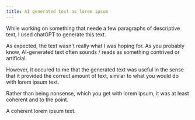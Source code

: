 ```yaml
---
title: AI generated text as lorem ipsum
---
```


While working on something that neede a few paragraphs of descriptive text, I used chatGPT to generate this text.

As expected, the text wasn't really what I was hoping for. As you probably know, AI-generated text often sounds / reads as something contrived or artificial.

However, it occured to me that the generated text was useful in the sense that it provided the correct amount of text, similar to what you would do with lorem ipsum text.

Rather than being nonsense, which you get with lorem ipsum, it was at least coherent and to the point.

A coherent lorem ipsum text.
